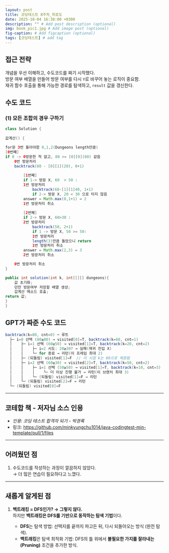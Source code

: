 ```yaml
---
layout: post
title: 코딩테스트 8주차_피로도
date: 2025-10-04 16:38:00 +0300
description: "" # Add post description (optional)
img: book_pic1.jpg # Add image post (optional)
fig-caption: # Add figcaption (optional)
tags: [코딩테스트] # add tag
---
```


## 접근 전략
개념을 우선 이해하고, 수도코드를 짜기 시작했다.  
방문 여부 배열을 만들어 방문 여부를 다시 `Y`로 바꾸어 놓는 로직이 중요함.  
재귀 함수 호출을 통해 가능한 경로를 탐색하고, `result` 값을 갱신한다.  

## 수도 코드

### (1) 모든 조합의 경우 구하기
```java
class Solution {
	
값계산() {

for문 3번 돌아야함 0,1,2(Dungeons length만큼)
[0번째]
if 0 -> 0방문한 적 없고, 80 >= [0][0](80) 같음
	0번 방문처리
	backtrack(80 - [0][1](20), 0+1)
		
		[1번째]
		if 1-> 방문 X, 60  > 50 :
		1번 방문처리
			backtrack(60-[1][1]40, 1+1)
			if 2-> 방문 X, 20 < 30 으로 타지 않음
		answer = Math.max(0,1+1) = 2
		1번 방문처리 취소
		
		[2번째]
		if 2-> 방문 X, 60>30 :
		2번 방문처리 
			backtrack(50, 2+1)
			if 1 -> 방문 X, 50 >= 50:
			1번 방문처리
			length(3)만큼 돌았으니 return 
			1번 방문처리 취소
		answer = Math.max(2,3) = 3
		2번 방문처리 취소

	0번 방문처리 취소 	
}

public int solution(int k, int[[][] dungeons){
	값 초기화;	
	던전 방문여부 저장할 배열 생성;
	갑계산 메소드 호출;
return 값;
}
}

```
## GPT가 짜준 수도 코드
```java
backtrack(k=80, cnt=0) ─ 루트
  ├─ i=0 선택 (80≥80) → visited[0]=T, backtrack(k=60, cnt=1)
  │    ├─ i=1 선택 (60≥50) → visited[1]=T, backtrack(k=20, cnt=2)
  │    │    ├─ i=2 시도: 20≥30? → 실패(재귀 진입 X)
  │    │    └─ for 종료 → 리턴(이 프레임 최대 2)
  │    ├─ (되돌림) visited[1]=F  // 이 시점 k는 60으로 복원됨
  │    ├─ i=2 선택 (60≥30) → visited[2]=T, backtrack(k=50, cnt=2)
  │    │    ├─ i=1 선택 (50≥50) → visited[1]=T, backtrack(k=10, cnt=3)
  │    │    │    └─ 더 이상 진행 불가 → 리턴(이 브랜치 최대 3)
  │    │    └─ (되돌림) visited[1]=F → 리턴
  │    └─ (되돌림) visited[2]=F → 리턴
  └─ (되돌림) visited[0]=F
```
---

## 코테합 책 - 저자님 소스 인용
- *인용: 코딩 테스트 합격자 되기 - 박경록*  
- 링크: https://github.com/minkyungchu1014/java-codingtest-min-template/pull/1/files

---

## 어려웠던 점
1. 수도코드를 작성하는 과정이 깔끔하지 않았다.  
   → 더 많은 연습이 필요하다고 느꼈다.  


---

## 새롭게 알게된 점
1. **백트래킹 = DFS인가? → 그렇지 않다.**  
   하지만 **백트래킹은 DFS를 기반으로 동작하는 탐색 기법**이다.  

   - **DFS**는 탐색 방법: 선택지를 끝까지 파고든 뒤, 다시 되돌아오는 방식 (완전 탐색).  
   - **백트래킹**은 탐색 최적화 기법: DFS의 틀 위에서 **불필요한 가지를 잘라내는(Pruning)** 조건을 추가한 방식.
